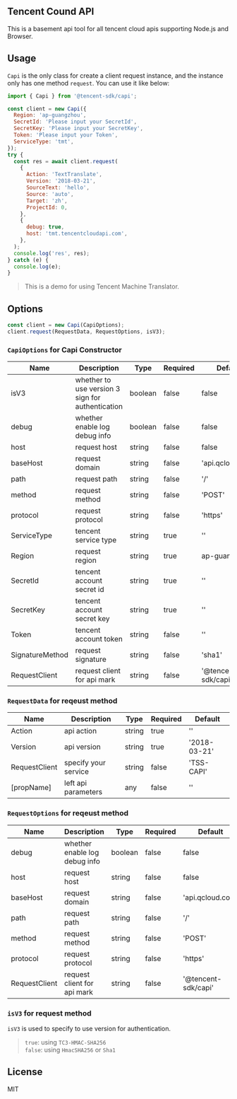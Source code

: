 ## Tencent Cound API

This is a basement api tool for all tencent cloud apis supporting Node.js and Browser.

## Usage

`Capi` is the only class for create a client request instance, and the instance only has one method `request`.
You can use it like below:

```js
import { Capi } from '@tencent-sdk/capi';

const client = new Capi({
  Region: 'ap-guangzhou',
  SecretId: 'Please input your SecretId',
  SecretKey: 'Please input your SecretKey',
  Token: 'Please input your Token',
  ServiceType: 'tmt',
});
try {
  const res = await client.request(
    {
      Action: 'TextTranslate',
      Version: '2018-03-21',
      SourceText: 'hello',
      Source: 'auto',
      Target: 'zh',
      ProjectId: 0,
    },
    {
      debug: true,
      host: 'tmt.tencentcloudapi.com',
    },
  );
  console.log('res', res);
} catch (e) {
  console.log(e);
}
```

> This is a demo for using Tencent Machine Translator.

## Options

```js
const client = new Capi(CapiOptions);
client.request(RequestData, RequestOptions, isV3);
```

### `CapiOptions` for Capi Constructor

| Name            | Description                                      | Type    | Required | Default             |
| --------------- | ------------------------------------------------ | ------- | -------- | ------------------- |
| isV3            | whether to use version 3 sign for authentication | boolean | false    | false               |
| debug           | whether enable log debug info                    | boolean | false    | false               |
| host            | request host                                     | string  | false    | false               |
| baseHost        | request domain                                   | string  | false    | 'api.qcloud.com'    |
| path            | request path                                     | string  | false    | '/'                 |
| method          | request method                                   | string  | false    | 'POST'              |
| protocol        | request protocol                                 | string  | false    | 'https'             |
| ServiceType     | tencent service type                             | string  | true     | ''                  |
| Region          | request region                                   | string  | true     | ap-guangzhou        |
| SecretId        | tencent account secret id                        | string  | true     | ''                  |
| SecretKey       | tencent account secret key                       | string  | true     | ''                  |
| Token           | tencent account token                            | string  | false    | ''                  |
| SignatureMethod | request signature                                | string  | false    | 'sha1'              |
| RequestClient   | request client for api mark                      | string  | false    | '@tencent-sdk/capi' |

### `RequestData` for reqeust method

| Name          | Description          | Type   | Required | Default      |
| ------------- | -------------------- | ------ | -------- | ------------ |
| Action        | api action           | string | true     | ''           |
| Version       | api version          | string | true     | '2018-03-21' |
| RequestClient | specify your service | string | false    | 'TSS-CAPI'   |
| [propName]    | left api parameters  | any    | false    | ''           |

### `RequestOptions` for reqeust method

| Name          | Description                   | Type    | Required | Default             |
| ------------- | ----------------------------- | ------- | -------- | ------------------- |
| debug         | whether enable log debug info | boolean | false    | false               |
| host          | request host                  | string  | false    | false               |
| baseHost      | request domain                | string  | false    | 'api.qcloud.com'    |
| path          | request path                  | string  | false    | '/'                 |
| method        | request method                | string  | false    | 'POST'              |
| protocol      | request protocol              | string  | false    | 'https'             |
| RequestClient | request client for api mark   | string  | false    | '@tencent-sdk/capi' |

### `isV3` for request method

`isV3` is used to specify to use version for authentication.

> `true`: using `TC3-HMAC-SHA256`  
> `false`: using `HmacSHA256` or `Sha1`

## License

MIT
